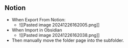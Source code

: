 ## Notion

- When Export From Notion:
	 - ![[Pasted image 20241226162005.png]]
 - When Import in Obsidian
	- ![[Pasted image 20241226162038.png]]
- Then manually move the folder page into the subfolder. 
